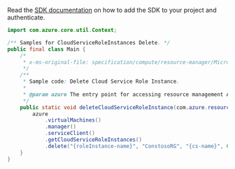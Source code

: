 Read the [SDK documentation](https://github.com/Azure/azure-sdk-for-java/blob/azure-resourcemanager_2.14.0/sdk/resourcemanager/azure-resourcemanager/README.md) on how to add the SDK to your project and authenticate.

```java
import com.azure.core.util.Context;

/** Samples for CloudServiceRoleInstances Delete. */
public final class Main {
    /*
     * x-ms-original-file: specification/compute/resource-manager/Microsoft.Compute/stable/2021-03-01/examples/DeleteCloudServiceRoleInstance.json
     */
    /**
     * Sample code: Delete Cloud Service Role Instance.
     *
     * @param azure The entry point for accessing resource management APIs in Azure.
     */
    public static void deleteCloudServiceRoleInstance(com.azure.resourcemanager.AzureResourceManager azure) {
        azure
            .virtualMachines()
            .manager()
            .serviceClient()
            .getCloudServiceRoleInstances()
            .delete("{roleInstance-name}", "ConstosoRG", "{cs-name}", Context.NONE);
    }
}
```

